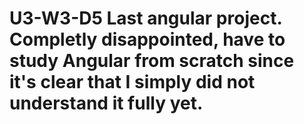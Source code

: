 # U3-W3-D5 Last angular project. Completly disappointed, have to study Angular from scratch since it's clear that I simply did not understand it fully yet. 
